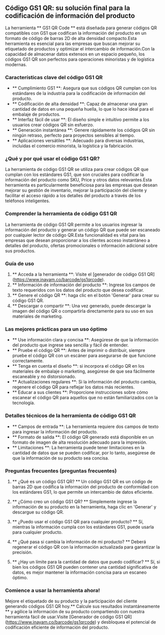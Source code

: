 ## Código GS1 QR: su solución final para la codificación de información del producto

La herramienta ** GS1 QR Code ** está diseñada para generar códigos QR compatibles con GS1 que codifican la información del producto en un formato de código de barras 2D de alta densidad compacto.Esta herramienta es esencial para las empresas que buscan mejorar su etiquetado de productos y optimizar el intercambio de información.Con la capacidad de almacenar datos extensos en un espacio pequeño, los códigos GS1 QR son perfectos para operaciones minoristas y de logística modernas.

### Características clave del código GS1 QR

- ** Cumplimiento GS1 **: Asegura que sus códigos QR cumplan con los estándares de la industria para la codificación de información del producto.
- ** Codificación de alta densidad **: Capaz de almacenar una gran cantidad de datos en una pequeña huella, lo que lo hace ideal para el embalaje de productos.
- ** Interfaz fácil de usar **: El diseño simple e intuitivo permite a los usuarios crear códigos QR sin esfuerzo.
- ** Generación instantánea **: Genere rápidamente los códigos QR sin ningún retraso, perfecto para proyectos sensibles al tiempo.
- ** Aplicaciones versátiles **: Adecuado para diversas industrias, incluidas el comercio minorista, la logística y la fabricación.

### ¿Qué y por qué usar el código GS1 QR?

La herramienta de código GS1 QR se utiliza para crear códigos QR que cumplan con los estándares GS1, que son cruciales para codificar la información del producto como SKU, Price y otros datos relevantes.Esta herramienta es particularmente beneficiosa para las empresas que desean mejorar su gestión de inventario, mejorar la participación del cliente y facilitar el acceso rápido a los detalles del producto a través de los teléfonos inteligentes.

### Comprender la herramienta de código GS1 QR

La herramienta de código GS1 QR permite a los usuarios ingresar la información del producto y generar un código QR que puede ser escaneado por cualquier lector de código QR.Esta funcionalidad es vital para las empresas que desean proporcionar a los clientes acceso instantáneo a detalles del producto, ofertas promocionales o información adicional sobre sus productos.

### Guía de uso

1. ** Acceda a la herramienta **: Visite el [generador de código GS1 QR] (https://www.inayam.co/barcode/gs1qrcode).
2. ** Información de información del producto **: Ingrese los campos de texto requeridos con los datos del producto que desea codificar.
3. ** Genere el código QR **: haga clic en el botón 'Generar' para crear su código GS1 QR.
4. ** Descargar o compartir **: Una vez generado, puede descargar la imagen del código QR o compartirla directamente para su uso en sus materiales de marketing.

### Las mejores prácticas para un uso óptimo

- ** Use información clara y concisa **: Asegúrese de que la información del producto que ingrese sea sencilla y fácil de entender.
- ** Pruebe el código QR **: Antes de imprimir o distribuir, siempre pruebe el código QR con un escáner para asegurarse de que funcione correctamente.
- ** Tenga en cuenta el diseño **: si incorpora el código QR en los materiales de embalaje o marketing, asegúrese de que sea fácilmente escaneable y no distorsionado.
- ** Actualizaciones regulares **: Si la información del producto cambia, regenere el código QR para reflejar los datos más recientes.
- ** Educar a sus clientes **: Proporcione instrucciones sobre cómo escanear el código QR para aquellos que no están familiarizados con la tecnología.

### Detalles técnicos de la herramienta de código GS1 QR

- ** Campos de entrada **: La herramienta requiere dos campos de texto para ingresar la información del producto.
- ** Formato de salida **: El código QR generado está disponible en un formato de imagen de alta resolución adecuado para la impresión.
- ** Limitaciones **: La herramienta puede tener limitaciones en la cantidad de datos que se pueden codificar, por lo tanto, asegúrese de que la información de su producto sea concisa.

### Preguntas frecuentes (preguntas frecuentes)

1. ** ¿Qué es un código GS1 QR? **
Un código GS1 QR es un código de barras 2D que codifica la información del producto de conformidad con los estándares GS1, lo que permite un intercambio de datos eficiente.

2. ** ¿Cómo creo un código GS1 QR? **
Simplemente ingrese la información de su producto en la herramienta, haga clic en 'Generar' y descargue su código QR.

3. ** ¿Puedo usar el código GS1 QR para cualquier producto? **
Sí, mientras la información cumpla con los estándares GS1, puede usarla para cualquier producto.

4. ** ¿Qué pasa si cambia la información de mi producto? **
Deberá regenerar el código QR con la información actualizada para garantizar la precisión.

5. ** ¿Hay un límite para la cantidad de datos que puedo codificar? **
Sí, si bien los códigos GS1 QR pueden contener una cantidad significativa de datos, es mejor mantener la información concisa para un escaneo óptimo.

### Comience a usar la herramienta ahora!

Mejore el etiquetado de su producto y la participación del cliente generando códigos GS1 QR hoy.** Calcule sus resultados instantáneamente ** y agilice la información de su producto compartiendo con nuestra herramienta fácil de usar.Visite [Generador de código GS1 QR] (https://www.inayam.co/barcode/gs1qrcode) y desbloquea el potencial de codificación eficiente de información del producto.